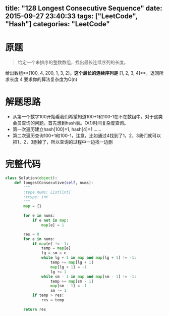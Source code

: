 title: "128 Longest Consecutive Sequence"
date: 2015-09-27 23:40:33
tags: ["LeetCode", "Hash"]
categories: "LeetCode"
---

# 原题
>给定一个未排序的整数数组，找出最长连续序列的长度。

给出数组**[100, 4, 200, 1, 3, 2]**，这个最长的连续序列是** [1, 2, 3, 4]**，返回所求长度 4
要求你的算法复杂度为O(n)

# 解题思路
* 从第一个数字100开始看我们希望知道100+1和100-1在不在数组中。对于这类会员查询的问题，首先想到hash表。O(1)时间复杂度查询。
* 第一次遍历建立hash[100]=1, hash[4]=1 ......
* 第二次遍历查询100+1和100-1，注意，比如通过4找到了1，2，3我们就可以把1，2，3删掉了，所以查询的过程中一边找一边删


# 完整代码
```python
class Solution(object):
    def longestConsecutive(self, nums):
        """
        :type nums: List[int]
        :rtype: int
        """
        map = {}
        
        for e in nums:
            if e not in map:
                map[e] = 1

        res = 0        
        for e in nums:
            if map[e] != -1:
                temp = map[e]
                lg = sm = e
                while lg + 1 in map and map[lg + 1] != -1:
                    temp += map[lg + 1]
                    map[lg + 1] = -1
                    lg += 1
                while sm - 1 in map and map[sm - 1] != -1:
                    temp += map[sm - 1]
                    map[sm - 1] = -1
                    sm -= 1
            if temp > res:
                res = temp
                
        return res
```